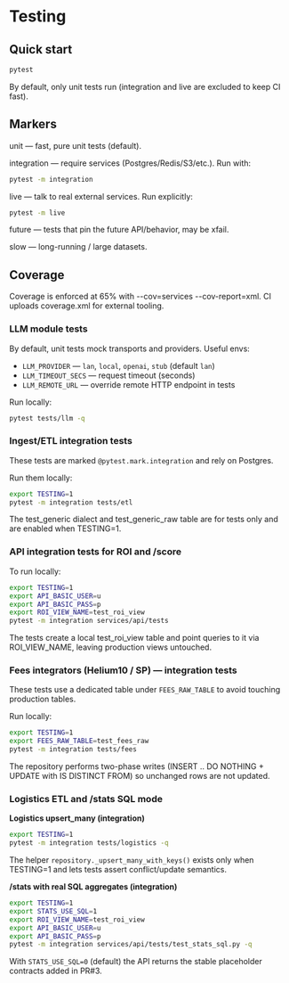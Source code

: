 # Testing

## Quick start
```bash
pytest
```

By default, only unit tests run (integration and live are excluded to keep CI fast).

## Markers

unit — fast, pure unit tests (default).

integration — require services (Postgres/Redis/S3/etc.). Run with:

```bash
pytest -m integration
```

live — talk to real external services. Run explicitly:

```bash
pytest -m live
```

future — tests that pin the future API/behavior, may be xfail.

slow — long-running / large datasets.

## Coverage

Coverage is enforced at 65% with --cov=services --cov-report=xml.
CI uploads coverage.xml for external tooling.

### LLM module tests
By default, unit tests mock transports and providers. Useful envs:
- `LLM_PROVIDER` — `lan`, `local`, `openai`, `stub` (default `lan`)
- `LLM_TIMEOUT_SECS` — request timeout (seconds)
- `LLM_REMOTE_URL` — override remote HTTP endpoint in tests

Run locally:
```bash
pytest tests/llm -q
```

### Ingest/ETL integration tests
These tests are marked `@pytest.mark.integration` and rely on Postgres.

Run them locally:
```bash
export TESTING=1
pytest -m integration tests/etl
```

The test_generic dialect and test_generic_raw table are for tests only and are enabled when TESTING=1.

### API integration tests for ROI and /score
To run locally:
```bash
export TESTING=1
export API_BASIC_USER=u
export API_BASIC_PASS=p
export ROI_VIEW_NAME=test_roi_view
pytest -m integration services/api/tests
```

The tests create a local test_roi_view table and point queries to it via ROI_VIEW_NAME, leaving production views untouched.

### Fees integrators (Helium10 / SP) — integration tests
These tests use a dedicated table under `FEES_RAW_TABLE` to avoid touching production tables.

Run locally:
```bash
export TESTING=1
export FEES_RAW_TABLE=test_fees_raw
pytest -m integration tests/fees
```

The repository performs two-phase writes (INSERT .. DO NOTHING + UPDATE with IS DISTINCT FROM) so unchanged rows are not updated.

### Logistics ETL and /stats SQL mode

**Logistics upsert_many (integration)**
```bash
export TESTING=1
pytest -m integration tests/logistics -q
```

The helper `repository._upsert_many_with_keys()` exists only when TESTING=1 and lets tests assert conflict/update semantics.

**/stats with real SQL aggregates (integration)**

```bash
export TESTING=1
export STATS_USE_SQL=1
export ROI_VIEW_NAME=test_roi_view
export API_BASIC_USER=u
export API_BASIC_PASS=p
pytest -m integration services/api/tests/test_stats_sql.py -q
```

With `STATS_USE_SQL=0` (default) the API returns the stable placeholder contracts added in PR#3.
